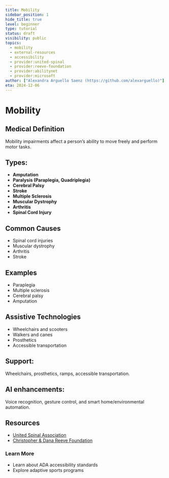 ```yaml
---
title: Mobility
sidebar_position: 1
hide_title: true
level: beginner
type: tutorial
status: draft
visibility: public
topics:
  - mobility
  - external-resources
  - accessibility
  - provider:united-spinal
  - provider:reeve-foundation
  - provider:abilitynet
  - provider:microsoft
author: ["Alexandra Arguello Saenz (https://github.com/alexarguello)"]
eta: 2024-12-06
---
```


# Mobility 
## Medical Definition
Mobility impairments affect a person’s ability to move freely and perform motor tasks.

## Types:
- **Amputation**
- **Paralysis (Paraplegia, Quadriplegia)**
- **Cerebral Palsy**
- **Stroke**
- **Multiple Sclerosis**
- **Muscular Dystrophy**
- **Arthritis**
- **Spinal Cord Injury**
## Common Causes
- Spinal cord injuries
- Muscular dystrophy
- Arthritis
- Stroke

## Examples
- Paraplegia
- Multiple sclerosis
- Cerebral palsy
- Amputation

## Assistive Technologies
- Wheelchairs and scooters
- Walkers and canes
- Prosthetics
- Accessible transportation

## Support:
 Wheelchairs, prosthetics, ramps, accessible transportation.

## AI enhancements:
Voice recognition, gesture control, and smart home/environmental automation.

## Resources
- [United Spinal Association](https://unitedspinal.org/)
- [Christopher & Dana Reeve Foundation](https://www.christopherreeve.org/)

### Learn More
- Learn about ADA accessibility standards
- Explore adaptive sports programs